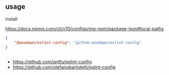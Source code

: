 

## usage


install

https://docs.npmjs.com/cli/v10/configuring-npm/package-json#local-paths


```json
{
    "@woodawn/eslint-config": "github:woodawn/eslint-config"
}

```

##

- https://github.com/antfu/eslint-config
- https://github.com/stefanobartoletti/eslint-config